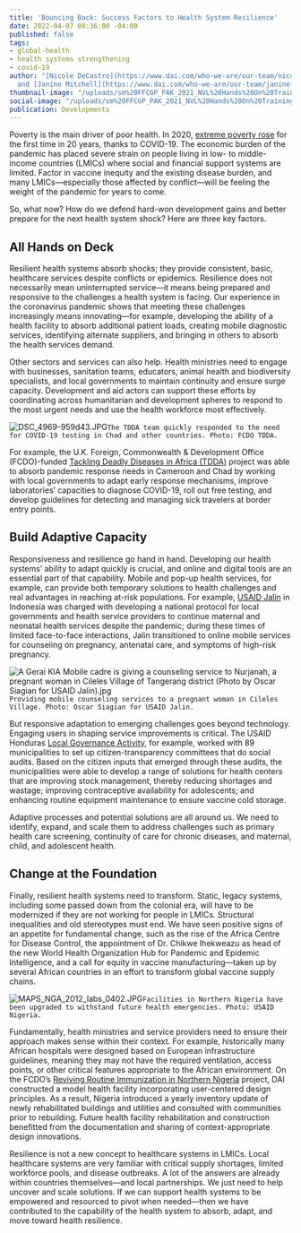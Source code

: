 ```yaml
---
title: 'Bouncing Back: Success Factors to Health System Resilience'
date: 2022-04-07 08:36:00 -04:00
published: false
tags:
- global-health
- health systems strengthening
- covid-19
author: "[Nicole DeCastro](https://www.dai.com/who-we-are/our-team/nicole-decastro)
  and [Janine Mitchell](https://www.dai.com/who-we-are/our-team/janine-mitchell)"
thumbnail-image: "/uploads/sm%20FFCGP_PAK_2021_NVL%20Hands%20On%20Training%20Biosafety%20and%20Biosecurity.jpg"
social-image: "/uploads/sm%20FFCGP_PAK_2021_NVL%20Hands%20On%20Training%20Biosafety%20and%20Biosecurity.jpg"
publication: Developments
---
```


Poverty is the main driver of poor health. In 2020, [extreme poverty rose](https://www.worldbank.org/en/topic/measuringpoverty#1) for the first time in 20 years, thanks to COVID-19. The economic burden of the pandemic has placed severe strain on people living in low- to middle-income countries (LMICs) where social and financial support systems are limited. Factor in vaccine inequity and the existing disease burden, and many LMICs—especially those affected by conflict—will be feeling the weight of the pandemic for years to come. 

So, what now? How do we defend hard-won development gains and better prepare for the next health system shock? Here are three key factors.






## All Hands on Deck

Resilient health systems absorb shocks; they provide consistent, basic, healthcare services despite conflicts or epidemics. Resilience does not necessarily mean uninterrupted service—it means being prepared and responsive to the challenges a health system is facing. Our experience in the coronavirus pandemic shows that meeting these challenges increasingly means innovating—for example, developing the ability of a health facility to absorb additional patient loads, creating mobile diagnostic services, identifying alternate suppliers, and bringing in others to absorb the health services demand. 

Other sectors and services can also help. Health ministries need to engage with businesses, sanitation teams, educators, animal health and biodiversity specialists, and local governments to maintain continuity and ensure surge capacity. Development and aid actors can support these efforts by coordinating across humanitarian and development spheres to respond to the most urgent needs and use the health workforce most effectively.  

![DSC_4969-959d43.JPG](/uploads/DSC_4969-959d43.JPG)`The TDDA team quickly responded to the need for COVID-19 testing in Chad and other countries. Photo: FCDO TDDA.`

For example, the U.K. Foreign, Commonwealth & Development Office (FCDO)-funded [Tackling Deadly Diseases in Africa (TDDA)](https://www.dai.com/our-work/projects/africa-tackling-deadly-diseases-in-africa-program) project was able to absorb pandemic response needs in Cameroon and Chad by working with local governments to adapt early response mechanisms, improve laboratories’ capacities to diagnose COVID-19, roll out free testing, and develop guidelines for detecting and managing sick travelers at border entry points.

## Build Adaptive Capacity

Responsiveness and resilience go hand in hand. Developing our health systems’ ability to adapt quickly is crucial, and online and digital tools are an essential part of that capability. Mobile and pop-up health services, for example, can provide both temporary solutions to health challenges and real advantages in reaching at-risk populations. For example, [USAID Jalin](https://www.dai.com/our-work/projects/indonesia-jalin) in Indonesia was charged with developing a national protocol for local governments and health service providers to continue maternal and neonatal health services despite the pandemic; during these times of limited face-to-face interactions, Jalin transitioned to online mobile services for counseling on pregnancy, antenatal care, and symptoms of high-risk pregnancy.

![A Gerai KIA Mobile cadre is giving a counseling service to Nurjanah, a pregnant woman in Cileles Village of Tangerang district (Photo by Oscar Siagian for USAID Jalin).jpg](/uploads/A%20Gerai%20KIA%20Mobile%20cadre%20is%20giving%20a%20counseling%20service%20to%20Nurjanah,%20a%20pregnant%20woman%20in%20Cileles%20Village%20of%20Tangerang%20district%20(Photo%20by%20Oscar%20Siagian%20for%20USAID%20Jalin).jpg)`Providing mobile counseling services to a pregnant woman in Cileles Village. Photo: Oscar Siagian for USAID Jalin.`

But responsive adaptation to emerging challenges goes beyond technology. Engaging users in shaping service improvements is critical. The USAID Honduras [Local Governance Activity](https://www.dai.com/our-work/projects/honduras-local-governance-activity-hlg), for example, worked with 89 municipalities to set up citizen-transparency committees that do social audits. Based on the citizen inputs that emerged through these audits, the municipalities were able to develop a range of solutions for health centers that are improving stock management, thereby reducing shortages and wastage; improving contraceptive availability for adolescents; and enhancing routine equipment maintenance to ensure vaccine cold storage. 

Adaptive processes and potential solutions are all around us. We need to identify, expand, and scale them to address challenges such as primary health care screening, continuity of care for chronic diseases, and maternal, child, and adolescent health.

## Change at the Foundation

Finally, resilient health systems need to transform. Static, legacy systems, including some passed down from the colonial era, will have to be modernized if they are not working for people in LMICs. Structural inequalities and old stereotypes must end. We have seen positive signs of an appetite for fundamental change, such as the rise of the Africa Centre for Disease Control, the appointment of Dr. Chikwe Ihekweazu as head of the new World Health Organization Hub for Pandemic and Epidemic Intelligence, and a call for equity in vaccine manufacturing—taken up by several African countries in an effort to transform global vaccine supply chains.

![MAPS_NGA_2012_labs_0402.JPG](/uploads/MAPS_NGA_2012_labs_0402.JPG)`Facilities in Northern Nigeria have been upgraded to withstand future health emergencies. Photo: USAID Nigeria.`

Fundamentally, health ministries and service providers need to ensure their approach makes sense within their context. For example, historically many African hospitals were designed based on European infrastructure guidelines, meaning they may not have the required ventilation, access points, or other critical features appropriate to the African environment. On the FCDO’s [Reviving Routine Immunization in Northern Nigeria](https://www.dai.com/our-work/projects/nigeria-partnership-for-reviving-routine-immunization-in-northern-nigeria-slash-maternal-newborn-and-child-health-prrinn-slash-mnch) project, DAI constructed a model health facility incorporating user-centered design principles. As a result, Nigeria introduced a yearly inventory update of newly rehabilitated buildings and utilities and consulted with communities prior to rebuilding. Future health facility rehabilitation and construction benefitted from the documentation and sharing of context-appropriate design innovations. 

Resilience is not a new concept to healthcare systems in LMICs. Local healthcare systems are very familiar with critical supply shortages, limited workforce pools, and disease outbreaks. A lot of the answers are already within countries themselves—and local partnerships. We just need to help uncover and scale solutions. If we can support health systems to be empowered and resourced to pivot when needed—then we have contributed to the capability of the health system to absorb, adapt, and move toward health resilience.  
